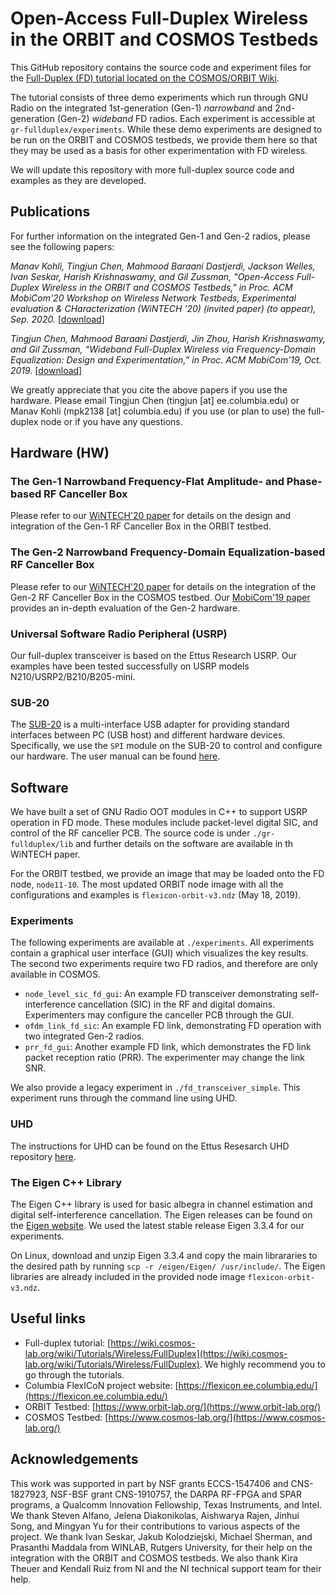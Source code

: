 # Open-Access Full-Duplex Wireless in the ORBIT and COSMOS Testbeds
This GitHub repository contains the source code and experiment files for the [Full-Duplex (FD) tutorial located on the COSMOS/ORBIT Wiki](https://wiki.cosmos-lab.org/wiki/Tutorials/Wireless/FullDuplex).

The tutorial consists of three demo experiments which run through GNU Radio on the integrated 1st-generation (Gen-1) *narrowband* and 2nd-generation (Gen-2) *wideband* FD radios. Each experiment is accessible at `gr-fullduplex/experiments`. While these demo experiments are designed to be run on the ORBIT and COSMOS testbeds, we provide them here so that they may be used as a basis for other experimentation with FD wireless. 

We will update this repository with more full-duplex source code and examples as they are developed.

## Publications
For further information on the integrated Gen-1 and Gen-2 radios, please see the following papers:

*Manav Kohli, Tingjun Chen, Mahmood Baraani Dastjerdi, Jackson Welles, Ivan Seskar, Harish Krishnaswamy, and Gil Zussman, "Open-Access Full-Duplex Wireless in the ORBIT and COSMOS Testbeds," in Proc. ACM MobiCom'20 Workshop on Wireless Network Testbeds, Experimental evaluation & CHaracterization (WiNTECH '20) (invited paper) (to appear), Sep. 2020.* [[download](https://wimnet.ee.columbia.edu/wp-content/uploads/2020/08/wintech2020_orbit_cosmos_fullduplex_integration.pdf)]

*Tingjun Chen, Mahmood Baraani Dastjerdi, Jin Zhou, Harish Krishnaswamy, and Gil Zussman, “Wideband Full-Duplex Wireless via Frequency-Domain Equalization: Design and Experimentation,” in Proc. ACM MobiCom'19, Oct. 2019.* [[download](https://wimnet.ee.columbia.edu/wp-content/uploads/2018/12/FDE_MobiCom19.pdf)]

We greatly appreciate that you cite the above papers if you use the hardware. Please email Tingjun Chen (tingjun [at] ee.columbia.edu) or Manav Kohli (mpk2138 [at] columbia.edu) if you use (or plan to use) the full-duplex node or if you have any questions.

## Hardware (HW)
### The Gen-1 Narrowband Frequency-Flat Amplitude- and Phase-based RF Canceller Box
Please refer to our [WiNTECH'20 paper](https://wimnet.ee.columbia.edu/wp-content/uploads/2020/08/wintech2020_orbit_cosmos_fullduplex_integration.pdf) for details on the design and integration of the Gen-1 RF Canceller Box in the ORBIT testbed.

### The Gen-2 Narrowband Frequency-Domain Equalization-based RF Canceller Box
Please refer to our [WiNTECH'20 paper](https://wimnet.ee.columbia.edu/wp-content/uploads/2020/08/wintech2020_orbit_cosmos_fullduplex_integration.pdf) for details on the integration of the Gen-2 RF Canceller Box in the COSMOS testbed. Our [MobiCom'19 paper](https://wimnet.ee.columbia.edu/wp-content/uploads/2018/12/FDE_MobiCom19.pdf) provides an in-depth evaluation of the Gen-2 hardware.

### Universal Software Radio Peripheral (USRP) 
Our full-duplex transceiver is based on the Ettus Research USRP. Our examples have been tested successfully on USRP models N210/USRP2/B210/B205-mini.

### SUB-20 
The [SUB-20](http://www.xdimax.com/sub20/sub20.html) is a multi-interface USB adapter for providing standard interfaces between PC (USB host) and different hardware devices.  Specifically, we use the `SPI` module on the SUB-20 to control and configure our hardware. The user manual can be found [here](http://www.xdimax.com/sub20/doc/sub20-man.pdf). 

## Software
We have built a set of GNU Radio OOT modules in C++ to support USRP operation in FD mode. These modules include packet-level digital SIC, and control of the RF canceller PCB. The source code is under `./gr-fullduplex/lib` and further details on the software are available in th WiNTECH paper.

For the ORBIT testbed, we provide an image that may be loaded onto the FD node, `node11-10`. The most updated ORBIT node image with all the configurations and examples is `flexicon-orbit-v3.ndz` (May 18, 2019).

### Experiments
The following experiments are available at `./experiments`. All experiments contain a graphical user interface (GUI) which visualizes the key results. The second two experiments require two FD radios, and therefore are only available in COSMOS.

* `node_level_sic_fd_gui`: An example FD transceiver demonstrating self-interference cancellation (SIC) in the RF and digital domains. Experimenters may configure the canceller PCB through the GUI. 
* `ofdm_link_fd_sic`: An example FD link, demonstrating FD operation with two integrated Gen-2 radios. 
* `prr_fd_gui`: Another example FD link, which demonstrates the FD link packet reception ratio (PRR). The experimenter may change the link SNR.

We also provide a legacy experiment in `./fd_transceiver_simple`. This experiment runs through the command line using UHD.

### UHD
The instructions for UHD can be found on the Ettus Resesarch UHD repository [here](https://github.com/EttusResearch/uhd).

### The Eigen C++ Library
The Eigen C++ library is used for basic albegra in channel estimation and digital self-interference cancellation. The Eigen releases can be found on the [Eigen website](http://eigen.tuxfamily.org/index.php?title=Main_Page). We used the latest stable release Eigen 3.3.4 for our experiments.

On Linux, download and unzip Eigen 3.3.4 and copy the main librararies to the desired path by running `scp -r /eigen/Eigen/ /usr/include/`. The Eigen libraries are  already included in the provided node image `flexicon-orbit-v3.ndz`.

## Useful links
* Full-duplex tutorial: [https://wiki.cosmos-lab.org/wiki/Tutorials/Wireless/FullDuplex](https://wiki.cosmos-lab.org/wiki/Tutorials/Wireless/FullDuplex). We highly recommend you to go through the tutorials.
* Columbia FlexICoN project website: [https://flexicon.ee.columbia.edu/](https://flexicon.ee.columbia.edu/)
* ORBIT Testbed: [https://www.orbit-lab.org/](https://www.orbit-lab.org/)
* COSMOS Testbed: [https://www.cosmos-lab.org/](https://www.cosmos-lab.org/)

## Acknowledgements
This work was supported in part by NSF grants ECCS-1547406 and CNS-1827923, NSF-BSF grant CNS-1910757, the DARPA RF-FPGA and SPAR programs, a Qualcomm Innovation Fellowship, Texas Instruments, and Intel. We thank Steven Alfano, Jelena Diakonikolas, Aishwarya Rajen, Jinhui Song, and Mingyan Yu for their contributions to various aspects of the project. We thank Ivan Seskar, Jakub Kolodziejski, Michael Sherman, and Prasanthi Maddala from WINLAB, Rutgers University, for their help on the integration with the ORBIT and COSMOS testbeds. We also thank Kira Theuer and Kendall Ruiz from NI and the NI technical support team for their help.
